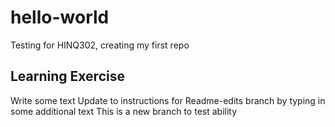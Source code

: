 # hello-world
Testing for HINQ302, creating my first repo
## Learning Exercise
Write some text
Update to instructions for Readme-edits branch by typing in some additional text 
This is a new branch to test ability
